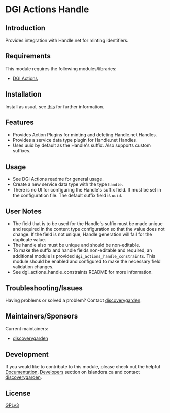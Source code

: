 # DGI Actions Handle

## Introduction

Provides integration with Handle.net for minting identifiers.

## Requirements

This module requires the following modules/libraries:

* [DGI Actions](https://github.com/discoverygarden/dgi_actions)

## Installation

Install as usual, see
[this](https://www.drupal.org/docs/extending-drupal/installing-modules) for
further information.

## Features

- Provides Action Plugins for minting and deleting Handle.net Handles.
- Provides a service data type plugin for Handle.net Handles.
- Uses uuid by default as the Handle's suffix. Also supports custom suffixes.

## Usage
- See DGI Actions readme for general usage.
- Create a new service data type with the type `handle`.
- There is no UI for configuring the Handle's suffix field. It must be set in the
  configuration file. The default suffix field is `uuid`.

## User Notes

- The field that is to be used for the Handle's suffix must be made unique and required
  in the content type configuration so that the value does not change. If the field is not unique,
  Handle generation will fail for the duplicate value.
- The handle also must be unique and should be non-editable.
- To make the suffix and handle fields non-editable and required, an additional module is provided
  `dgi_actions_handle_constraints`. This module should be enabled and configured to make the necessary field validation changes.
- See dgi_actions_handle_constraints README for more information.

## Troubleshooting/Issues

Having problems or solved a problem? Contact
[discoverygarden](http://support.discoverygarden.ca).

## Maintainers/Sponsors

Current maintainers:

* [discoverygarden](http://www.discoverygarden.ca)

## Development

If you would like to contribute to this module, please check out the helpful
[Documentation](https://github.com/Islandora/islandora/wiki#wiki-documentation-for-developers),
[Developers](http://islandora.ca/developers) section on Islandora.ca and
contact [discoverygarden](http://support.discoverygarden.ca).

## License

[GPLv3](http://www.gnu.org/licenses/gpl-3.0.txt)
